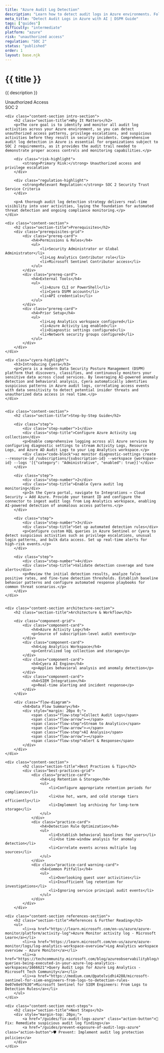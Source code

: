 ```yaml
---
title: "Azure Audit Log Detection"
description: "Learn how to detect audit logs in Azure environments. Follow step-by-step guidance for SOC 2 compliance."
meta_title: "Detect Audit Logs in Azure with AI | DSPM Guide"
tags: ["guides"]
difficulty: "intermediate"
platform: "azure"
risk: "unauthorized access"
regulation: "SOC 2"
status: "published"
order: 1
layout: base.njk
---
```


<div class="container">
    <div class="header">
        <h1>{{ title }}</h1>
        <p>{{ description }}</p>
        <div class="badge">Unauthorized Access</div>
        <div class="badge regulation">SOC 2</div>
    </div>

    <div class="content-section intro-section">
        <h2 class="section-title">Why It Matters</h2>
        <p>The core goal is to identify and monitor all audit log activities across your Azure environment, so you can detect unauthorized access patterns, privilege escalations, and suspicious activities before they result in security incidents. Comprehensive audit log detection in Azure is essential for organizations subject to SOC 2 requirements, as it provides the audit trail needed to demonstrate proper access controls and monitoring capabilities.</p>
        
        <div class="risk-highlight">
            <strong>Primary Risk:</strong> Unauthorized access and privilege escalation
        </div>
        
        <div class="regulation-highlight">
            <strong>Relevant Regulation:</strong> SOC 2 Security Trust Service Criteria
        </div>
        
        <p>A thorough audit log detection strategy delivers real-time visibility into user activities, laying the foundation for automated threat detection and ongoing compliance monitoring.</p>
    </div>

    <div class="content-section">
        <h2 class="section-title">Prerequisites</h2>
        <div class="prerequisites-grid">
            <div class="prereq-card">
                <h4>Permissions & Roles</h4>
                <ul>
                    <li>Security Administrator or Global Administrator</li>
                    <li>Log Analytics Contributor role</li>
                    <li>Microsoft Sentinel Contributor access</li>
                </ul>
            </div>
            <div class="prereq-card">
                <h4>External Tools</h4>
                <ul>
                    <li>Azure CLI or PowerShell</li>
                    <li>Cyera DSPM account</li>
                    <li>API credentials</li>
                </ul>
            </div>
            <div class="prereq-card">
                <h4>Prior Setup</h4>
                <ul>
                    <li>Log Analytics workspace configured</li>
                    <li>Azure Activity Log enabled</li>
                    <li>Diagnostic settings configured</li>
                    <li>Network security groups configured</li>
                </ul>
            </div>
        </div>
    </div>
	
    <div class="cyera-highlight">
        <h3>Introducing Cyera</h3>
        <p>Cyera is a modern Data Security Posture Management (DSPM) platform that discovers, classifies, and continuously monitors your sensitive data across cloud services. By leveraging AI-powered anomaly detection and behavioral analysis, Cyera automatically identifies suspicious patterns in Azure audit logs, correlating access events with data sensitivity to detect potential insider threats and unauthorized data access in real time.</p>
    </div>
	

    <div class="content-section">
        <h2 class="section-title">Step-by-Step Guide</h2>
        
        <div class="step">
            <div class="step-number">1</div>
            <div class="step-title">Configure Azure Activity Log collection</div>
            <p>Enable comprehensive logging across all Azure services by configuring diagnostic settings to stream Activity Logs, Resource Logs, and Azure AD Audit Logs to your Log Analytics workspace.</p>
            <div class="code-block">az monitor diagnostic-settings create --resource-id /subscriptions/{subscription-id} --workspace {workspace-id} --logs '[{"category": "Administrative", "enabled": true}]'</div>
        </div>

        <div class="step">
            <div class="step-number">2</div>
            <div class="step-title">Enable Cyera audit log monitoring</div>
            <p>In the Cyera portal, navigate to Integrations → Cloud Security → Add Azure. Provide your tenant ID and configure the connector to ingest audit logs from Log Analytics workspace, enabling AI-powered detection of anomalous access patterns.</p>
        </div>

        <div class="step">
            <div class="step-number">3</div>
            <div class="step-title">Set up automated detection rules</div>
            <p>Configure custom KQL queries in Azure Sentinel or Cyera to detect suspicious activities such as privilege escalations, unusual login patterns, and bulk data access. Set up real-time alerts for high-risk events.</p>
        </div>

        <div class="step">
            <div class="step-number">4</div>
            <div class="step-title">Validate detection coverage and tune alerts</div>
            <p>Review the initial detection results, analyze false positive rates, and fine-tune detection thresholds. Establish baseline behavior patterns and configure automated response playbooks for common threat scenarios.</p>
        </div>
    </div>


    <div class="content-section architecture-section">
        <h2 class="section-title">Architecture & Workflow</h2>
        
        <div class="component-grid">
            <div class="component-card">
                <h4>Azure Activity Log</h4>
                <p>Source of subscription-level audit events</p>
            </div>
            <div class="component-card">
                <h4>Log Analytics Workspace</h4>
                <p>Centralized log collection and storage</p>
            </div>
            <div class="component-card">
                <h4>Cyera AI Engine</h4>
                <p>Applies behavioral analysis and anomaly detection</p>
            </div>
            <div class="component-card">
                <h4>SIEM Integration</h4>
                <p>Real-time alerting and incident response</p>
            </div>
        </div>

        <div class="flow-diagram">
            <h4>Data Flow Summary</h4>
            <div style="margin: 20px 0;">
                <span class="flow-step">Collect Audit Logs</span>
                <span class="flow-arrow">→</span>
                <span class="flow-step">Stream to Analytics</span>
                <span class="flow-arrow">→</span>
                <span class="flow-step">AI Analysis</span>
                <span class="flow-arrow">→</span>
                <span class="flow-step">Alert & Response</span>
            </div>
        </div>
    </div>

	<div class="content-section">
	        <h2 class="section-title">Best Practices & Tips</h2>
	        <div class="best-practices-grid">
	            <div class="practice-card">
	                <h4>Log Retention & Storage</h4>
	                <ul>
	                    <li>Configure appropriate retention periods for compliance</li>
	                    <li>Use hot, warm, and cold storage tiers efficiently</li>
	                    <li>Implement log archiving for long-term storage</li>
	                </ul>
	            </div>
	            <div class="practice-card">
	                <h4>Detection Rule Optimization</h4>
	                <ul>
	                    <li>Establish behavioral baselines for users</li>
	                    <li>Use time-window analysis for anomaly detection</li>
	                    <li>Correlate events across multiple log sources</li>
	                </ul>
	            </div>
	            <div class="practice-card warning-card">
	                <h4>Common Pitfalls</h4>
	                <ul>
	                    <li>Overlooking guest user activities</li>
	                    <li>Insufficient log retention for investigations</li>
	                    <li>Ignoring service principal audit events</li>
	                </ul>
	            </div>
	        </div>
	    </div>

    <div class="content-section references-section">
        <h2 class="section-title">References & Further Reading</h2>
        <ul>
            <li><a href="https://learn.microsoft.com/en-us/azure/azure-monitor/platform/activity-log">Azure Monitor activity log - Microsoft Learn</a></li>
            <li><a href="https://learn.microsoft.com/en-us/azure/azure-monitor/logs/log-analytics-workspace-overview">Log Analytics workspace overview - Azure Monitor</a></li>
            <li><a href="https://techcommunity.microsoft.com/blog/azureobservabilityblog/monitoring-queries-being-executed-in-your-azure-log-analytics-workspaces/1666621">Query Audit Logs for Azure Log Analytics - Microsoft Tech Community</a></li>
            <li><a href="https://medium.com/@patelvidhi4288/microsoft-sentinel-for-siem-engineers-from-logs-to-detection-rules-0e07e8e97630">Microsoft Sentinel for SIEM Engineers: From Logs to Detection Rules</a></li>
        </ul>
    </div>

    <div class="content-section next-steps">
        <h2 class="section-title">Next Steps</h2>
        <div style="margin-top: 20px;">
            <a href="/guides/fix-audit-logs-azure" class="action-button">🔧 Fix: Remediate suspicious audit log findings</a>
            <a href="/guides/prevent-exposure-of-audit-logs-azure" class="action-button">🛡️ Prevent: Implement audit log protection policies</a>
        </div>
    </div>
</div>